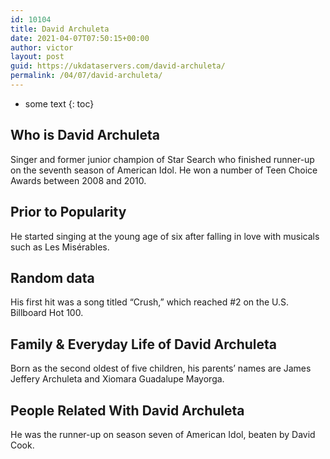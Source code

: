 ```yaml
---
id: 10104
title: David Archuleta
date: 2021-04-07T07:50:15+00:00
author: victor
layout: post
guid: https://ukdataservers.com/david-archuleta/
permalink: /04/07/david-archuleta/
---
```


* some text
{: toc}


## Who is David Archuleta



Singer and former junior champion of Star Search who finished runner-up on the seventh season of American Idol. He won a number of Teen Choice Awards between 2008 and 2010. 

                
                
                
## Prior to Popularity



He started singing at the young age of six after falling in love with musicals such as Les Misérables. 

                
                
                
## Random data



His first hit was a song titled &#8220;Crush,&#8221; which reached #2 on the U.S. Billboard Hot 100. 

                
                
                
## Family & Everyday Life of David Archuleta



Born as the second oldest of five children, his parents&#8217; names are James Jeffery Archuleta and Xiomara Guadalupe Mayorga. 

                
                
                
## People Related With David Archuleta



He was the runner-up on season seven of American Idol, beaten by David Cook. 

                
              
            
          
          
          